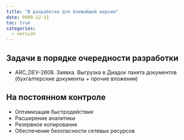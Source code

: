 ```yaml
---
title: "В разработке для ближайшей версии"
date: 9999-12-31
toc: true
categories:
  - version
---
```

## Задачи в порядке очередности разработки
-   ARC_DEV-2608. Заявка. Выгрузка в Диадок пакета документов (бухгалтерские документы + прочие вложения)

## На постоянном контроле
-   Оптимизация быстродействия
-   Расширение аналитики
-   Резервное копирование
-   Обеспечение безопасности сетевых ресурсов
